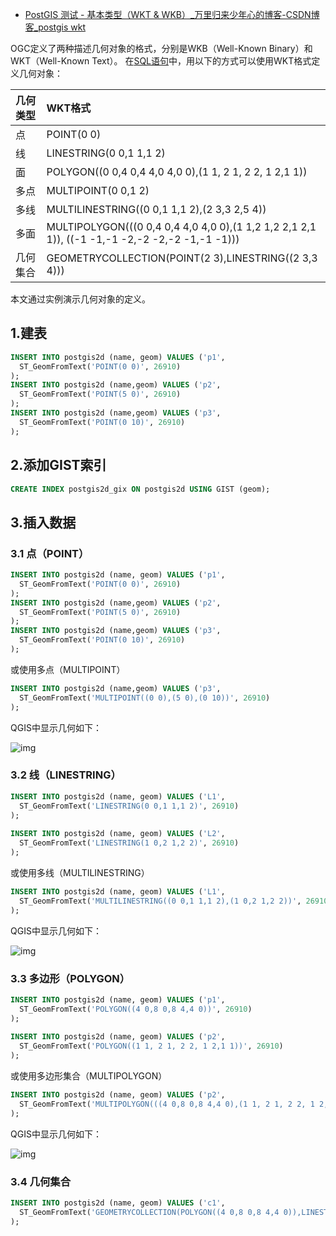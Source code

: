 - [PostGIS 测试 - 基本类型（WKT & WKB）_万里归来少年心的博客-CSDN博客_postgis wkt](https://blog.csdn.net/liyazhen2011/article/details/89165052)

OGC定义了两种描述几何对象的格式，分别是WKB（Well-Known Binary）和WKT（Well-Known Text）。 在[SQL语句](https://so.csdn.net/so/search?q=SQL语句&spm=1001.2101.3001.7020)中，用以下的方式可以使用WKT格式定义几何对象：

| 几何类型 | WKT格式                                                      |
| :------- | :----------------------------------------------------------- |
| 点       | POINT(0 0)                                                   |
| 线       | LINESTRING(0 0,1 1,1 2)                                      |
| 面       | POLYGON((0 0,4 0,4 4,0 4,0 0),(1 1, 2 1, 2 2, 1 2,1 1))      |
| 多点     | MULTIPOINT(0 0,1 2)                                          |
| 多线     | MULTILINESTRING((0 0,1 1,1 2),(2 3,3 2,5 4))                 |
| 多面     | MULTIPOLYGON(((0 0,4 0,4 4,0 4,0 0),(1 1,2 1,2 2,1 2,1 1)), ((-1 -1,-1 -2,-2 -2,-2 -1,-1 -1))) |
| 几何集合 | GEOMETRYCOLLECTION(POINT(2 3),LINESTRING((2 3,3 4)))         |

  本文通过实例演示几何对象的定义。

## 1.建表

```sql
INSERT INTO postgis2d (name, geom) VALUES ('p1',
  ST_GeomFromText('POINT(0 0)', 26910)
);
INSERT INTO postgis2d (name,geom) VALUES ('p2',
  ST_GeomFromText('POINT(5 0)', 26910)
);
INSERT INTO postgis2d (name,geom) VALUES ('p3',
  ST_GeomFromText('POINT(0 10)', 26910)
);
```

## 2.添加GIST索引

```sql
CREATE INDEX postgis2d_gix ON postgis2d USING GIST (geom); 
```

## 3.插入数据

### 3.1 点（POINT）

```sql
INSERT INTO postgis2d (name, geom) VALUES ('p1',
  ST_GeomFromText('POINT(0 0)', 26910)
);
INSERT INTO postgis2d (name,geom) VALUES ('p2',
  ST_GeomFromText('POINT(5 0)', 26910)
);
INSERT INTO postgis2d (name,geom) VALUES ('p3',
  ST_GeomFromText('POINT(0 10)', 26910)
);
```

  或使用多点（MULTIPOINT）

```sql
INSERT INTO postgis2d (name,geom) VALUES ('p3',
  ST_GeomFromText('MULTIPOINT((0 0),(5 0),(0 10))', 26910)
);
```

   QGIS中显示几何如下：

 ![img](https://img-blog.csdnimg.cn/20190409225154824.png)

### 3.2 线（LINESTRING）

```sql
INSERT INTO postgis2d (name, geom) VALUES ('L1',
  ST_GeomFromText('LINESTRING(0 0,1 1,1 2)', 26910)
);
 
INSERT INTO postgis2d (name, geom) VALUES ('L2',
  ST_GeomFromText('LINESTRING(1 0,2 1,2 2)', 26910)
);
```

  或使用多线（MULTILINESTRING）

```sql
INSERT INTO postgis2d (name, geom) VALUES ('L1',
  ST_GeomFromText('MULTILINESTRING((0 0,1 1,1 2),(1 0,2 1,2 2))', 26910)
);
```

  QGIS中显示几何如下：

  ![img](https://img-blog.csdnimg.cn/20190409225845906.png?x-oss-process=image/watermark,type_ZmFuZ3poZW5naGVpdGk,shadow_10,text_aHR0cHM6Ly9ibG9nLmNzZG4ubmV0L2xpeWF6aGVuMjAxMQ==,size_16,color_FFFFFF,t_70)

### 3.3 多边形（POLYGON）

```sql
INSERT INTO postgis2d (name, geom) VALUES ('p1',
  ST_GeomFromText('POLYGON((4 0,8 0,8 4,4 0))', 26910)
);
 
INSERT INTO postgis2d (name, geom) VALUES ('p2',
  ST_GeomFromText('POLYGON((1 1, 2 1, 2 2, 1 2,1 1))', 26910)
);
```

  或使用多边形集合（MULTIPOLYGON）

```sql
INSERT INTO postgis2d (name, geom) VALUES ('p2',
  ST_GeomFromText('MULTIPOLYGON(((4 0,8 0,8 4,4 0),(1 1, 2 1, 2 2, 1 2,1 1)))', 26910)
);
```

  QGIS中显示几何如下：

   ![img](https://img-blog.csdnimg.cn/20190409230405942.png?x-oss-process=image/watermark,type_ZmFuZ3poZW5naGVpdGk,shadow_10,text_aHR0cHM6Ly9ibG9nLmNzZG4ubmV0L2xpeWF6aGVuMjAxMQ==,size_16,color_FFFFFF,t_70)

### 3.4 几何集合

```sql
INSERT INTO postgis2d (name, geom) VALUES ('c1',
  ST_GeomFromText('GEOMETRYCOLLECTION(POLYGON((4 0,8 0,8 4,4 0)),LINESTRING(2 3,3 4))',26910)
);
```

 